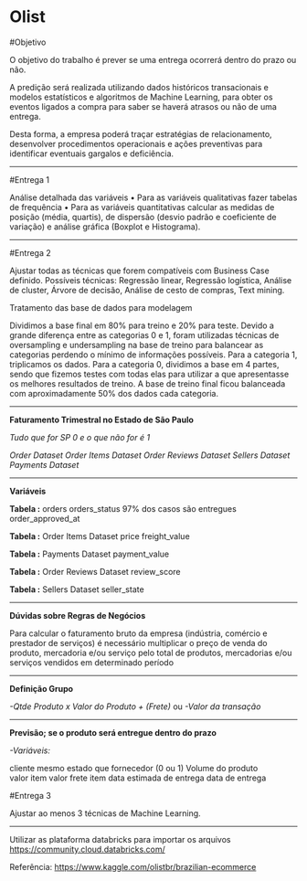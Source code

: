 # Olist


#Objetivo

O objetivo do trabalho é prever se uma entrega ocorrerá dentro do prazo ou não.

A predição será realizada utilizando dados históricos transacionais e modelos estatísticos e algoritmos de Machine Learning, para obter os eventos ligados a compra para saber se haverá atrasos ou não de uma entrega.
 
Desta forma, a empresa poderá traçar estratégias de relacionamento, desenvolver procedimentos operacionais e ações preventivas para identificar eventuais gargalos e deficiência.

------
#Entrega 1

Análise detalhada das variáveis
• Para as variáveis qualitativas fazer tabelas de frequência
• Para as variáveis quantitativas calcular as medidas de posição (média, quartis),
de dispersão (desvio padrão e coeficiente de variação) e análise gráfica
(Boxplot e Histograma).

-----
#Entrega 2

Ajustar todas as técnicas que forem compatíveis com Business Case definido.
Possíveis técnicas: Regressão linear, Regressão logística, Análise de cluster,
Árvore de decisão, Análise de cesto de compras, Text mining.

Tratamento das base de dados para modelagem

Dividimos a base final em 80% para treino e 20% para teste.
Devido a grande diferença entre as categorias 0 e 1, foram utilizadas técnicas de oversampling e undersampling na base de treino para balancear as categorias perdendo o mínimo de informações possíveis.
Para a categoria 1, triplicamos os dados.
Para a categoria 0, dividimos a base em 4 partes, sendo que fizemos testes com todas elas para utilizar a que apresentasse os melhores resultados de treino.
A base de treino final ficou balanceada com aproximadamente 50% dos dados cada categoria.


-------
**Faturamento Trimestral no Estado de São Paulo**

*_Tudo que for SP 0 e o que não for é 1_*

*_Order Dataset_*
*_Order Items Dataset_*
*_Order Reviews Dataset_*
*_Sellers Dataset_*
*_Payments Dataset_*

-----
**Variáveis**

**Tabela :** orders 
orders_status 97% dos casos são entregues
order_approved_at

**Tabela :** Order Items Dataset
price
freight_value


**Tabela :** Payments Dataset
payment_value



**Tabela :** Order Reviews Dataset
review_score


**Tabela :** Sellers Dataset
seller_state

---

**Dúvidas sobre Regras de Negócios**

Para calcular o faturamento bruto da empresa (indústria, comércio e prestador de serviços) é necessário multiplicar o preço de venda do produto, mercadoria e/ou serviço pelo total de produtos, mercadorias e/ou serviços vendidos em determinado período

-----

**Definição Grupo**

*_-Qtde Produto  x Valor do Produto + (Frete)_*
ou
*_-Valor da transação_* 


-----

**Previsão; se o produto será entregue dentro do prazo**

*_-Variáveis:_*

cliente mesmo estado que fornecedor (0 ou 1)
Volume do produto	
valor item
valor frete item
data estimada de entrega
data de entrega


#Entrega 3

Ajustar ao menos 3 técnicas de Machine Learning.



-----

Utilizar as plataforma databricks para importar os arquivos
https://community.cloud.databricks.com/

Referência:
https://www.kaggle.com/olistbr/brazilian-ecommerce




